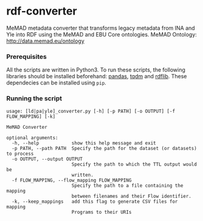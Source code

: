 # rdf-converter
MeMAD metadata converter that transforms legacy metadata from INA and Yle into RDF using the MeMAD and EBU Core ontologies.
MeMAD Ontology: <http://data.memad.eu/ontology>

### Prerequisites

All the scripts are written in Python3. To run these scripts, the following libraries should be installed beforehand: [pandas](https://pandas.pydata.org/), [tqdm](https://github.com/tqdm/tqdm) and [rdflib](https://rdflib.readthedocs.io/en/stable/). These dependecies can be installed using `pip`.


### Running the script

```
usage: [ld|pa|yle]_converter.py [-h] [-p PATH] [-o OUTPUT] [-f FLOW_MAPPING] [-k]

MeMAD Converter

optional arguments:
  -h, --help            show this help message and exit
  -p PATH, --path PATH  Specify the path for the dataset (or datasets) to process
  -o OUTPUT, --output OUTPUT
                        Specify the path to which the TTL output would be
                        written.
  -f FLOW_MAPPING, --flow_mapping FLOW_MAPPING
                        Specify the path to a file containing the mapping
                        between filenames and their Flow identifier.
  -k, --keep_mappings   add this flag to generate CSV files for mapping
                        Programs to their URIs
```
